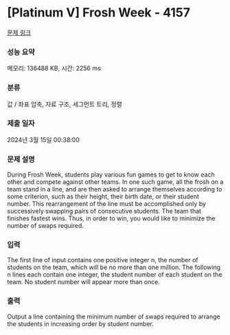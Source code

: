 # [Platinum V] Frosh Week - 4157 

[문제 링크](https://www.acmicpc.net/problem/4157) 

### 성능 요약

메모리: 136488 KB, 시간: 2256 ms

### 분류

값 / 좌표 압축, 자료 구조, 세그먼트 트리, 정렬

### 제출 일자

2024년 3월 15일 00:38:00

### 문제 설명

<p>During Frosh Week, students play various fun games to get to know each other and compete against other teams. In one such game, all the frosh on a team stand in a line, and are then asked to arrange themselves according to some criterion, such as their height, their birth date, or their student number. This rearrangement of the line must be accomplished only by successively swapping pairs of consecutive students. The team that finishes fastest wins. Thus, in order to win, you would like to minimize the number of swaps required.</p>

### 입력 

 <p>The first line of input contains one positive integer n, the number of students on the team, which will be no more than one million. The following n lines each contain one integer, the student number of each student on the team. No student number will appear more than once.</p>

### 출력 

 <p>Output a line containing the minimum number of swaps required to arrange the students in increasing order by student number.</p>

